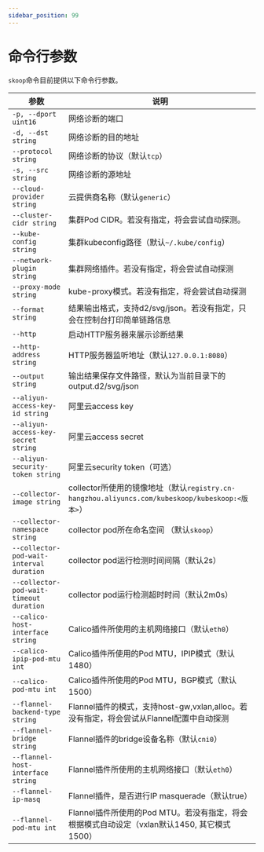 ```yaml
---
sidebar_position: 99
---
```


# 命令行参数

`skoop`命令目前提供以下命令行参数。

| 参数                                       | 说明                                                                                |
| ---------------------------------------- | --------------------------------------------------------------------------------- |
| `-p, --dport uint16`                     | 网络诊断的端口                                                                           |
| `-d, --dst string`                       | 网络诊断的目的地址                                                                         |
| `--protocol string`                      | 网络诊断的协议（默认`tcp`）                                                                  |
| `-s, --src string`                       | 网络诊断的源地址                                                                          |
| `--cloud-provider string`                | 云提供商名称（默认`generic`）                                                                |
| `--cluster-cidr string`                  | 集群Pod CIDR。若没有指定，将会尝试自动探测。                                                        |
| `--kube-config string`                   | 集群kubeconfig路径（默认`~/.kube/config`）                                                |
| `--network-plugin string`                | 集群网络插件。若没有指定，将会尝试自动探测                                                             |
| `--proxy-mode string`                    | kube-proxy模式。若没有指定，将会尝试自动探测                                                       |
| `--format string`                        | 结果输出格式，支持d2/svg/json。若没有指定，只会在控制台打印简单链路信息                                        |
| `--http`                                 | 启动HTTP服务器来展示诊断结果                                                                  |
| `--http-address string`                  | HTTP服务器监听地址（默认`127.0.0.1:8080`）                                                   |
| `--output string`                        | 输出结果保存文件路径，默认为当前目录下的output.d2/svg/json                                           |
| `--aliyun-access-key-id string`          | 阿里云access key                                                                     |
| `--aliyun-access-key-secret string`      | 阿里云access secret                                                                  |
| `--aliyun-security-token string`         | 阿里云security token（可选）                                                             |
| `--collector-image string`               | collector所使用的镜像地址（默认`registry.cn-hangzhou.aliyuncs.com/kubeskoop/kubeskoop:<版本>`） |
| `--collector-namespace string`           | collector pod所在命名空间 （默认`skoop`）                                                   |
| `--collector-pod-wait-interval duration` | collector pod运行检测时间间隔（默认2s）                                                       |
| `--collector-pod-wait-timeout duration`  | collector pod运行检测超时时间（默认2m0s）                                                     |
| `--calico-host-interface string`         | Calico插件所使用的主机网络接口（默认`eth0`）                                                      |
| `--calico-ipip-pod-mtu int`              | Calico插件所使用的Pod MTU，IPIP模式（默认1480）                                                |
| `--calico-pod-mtu int`                   | Calico插件所使用的Pod MTU，BGP模式（默认1500）                                                 |
| `--flannel-backend-type string`          | Flannel插件的模式，支持host-gw,vxlan,alloc。若没有指定，将会尝试从Flannel配置中自动探测                      |
| `--flannel-bridge string`                | Flannel插件的bridge设备名称（默认`cni0`）                                                    |
| `--flannel-host-interface string`        | Flannel插件所使用的主机网络接口（默认`eth0`）                                                     |
| `--flannel-ip-masq`                      | Flannel插件，是否进行IP masquerade（默认true）                                               |
| `--flannel-pod-mtu int`                  | Flannel插件所使用的Pod MTU。若没有指定，将会根据模式自动设定（vxlan默认1450, 其它模式1500）                      |
